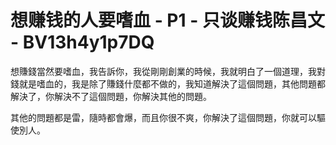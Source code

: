 # 想赚钱的人要嗜血 - P1 - 只谈赚钱陈昌文 - BV13h4y1p7DQ

想賺錢當然要嗜血，我告訴你，我從剛剛創業的時候，我就明白了一個道理，我對錢就是嗜血的，我是除了賺錢什麼都不做的，我知道解決了這個問題，其他問題都解決了，你解決不了這個問題，你解決其他的問題。

其他的問題都是雷，隨時都會爆，而且你很不爽，你解決了這個問題，你就可以驅使別人。